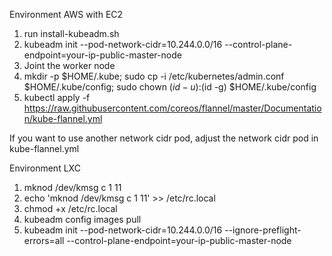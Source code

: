 Environment AWS with EC2

1. run install-kubeadm.sh
2. kubeadm init --pod-network-cidr=10.244.0.0/16 --control-plane-endpoint=your-ip-public-master-node
3. Joint the worker node
4. mkdir -p $HOME/.kube; sudo cp -i /etc/kubernetes/admin.conf $HOME/.kube/config; sudo chown $(id -u):$(id -g) $HOME/.kube/config
5. kubectl apply -f https://raw.githubusercontent.com/coreos/flannel/master/Documentation/kube-flannel.yml

If you want to use another network cidr pod, adjust the network cidr pod in kube-flannel.yml

Environment LXC

1. mknod /dev/kmsg c 1 11
2. echo 'mknod /dev/kmsg c 1 11' >> /etc/rc.local
3. chmod +x /etc/rc.local
4. kubeadm config images pull
5. kubeadm init --pod-network-cidr=10.244.0.0/16 --ignore-preflight-errors=all --control-plane-endpoint=your-ip-public-master-node

 
